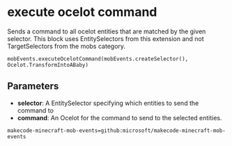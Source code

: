 # execute ocelot command

Sends a command to all ocelot entities that are matched by the given selector. This
block uses EntitySelectors from this extension and not TargetSelectors from the mobs
category.

```sig
mobEvents.executeOcelotCommand(mobEvents.createSelector(), Ocelot.TransformIntoABaby)
```

## Parameters

* **selector**: A EntitySelector specifying which entities to send the command to
* **command**: An Ocelot for the command to send to the selected entities.

```package
makecode-minecraft-mob-events=github:microsoft/makecode-minecraft-mob-events
```
